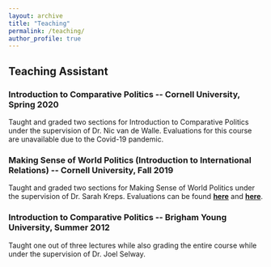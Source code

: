 ```yaml
---
layout: archive
title: "Teaching"
permalink: /teaching/
author_profile: true
---
```


## Teaching Assistant

### Introduction to Comparative Politics -- Cornell University, Spring 2020
Taught and graded two sections for Introduction to Comparative Politics under the supervision of Dr. Nic van de Walle. Evaluations for this course are unavailable due to the Covid-19 pandemic.

### Making Sense of World Politics (Introduction to International Relations) -- Cornell University, Fall 2019
Taught and graded two sections for Making Sense of World Politics under the supervision of Dr. Sarah Kreps. Evaluations can be found [__here__](https://github.com/dsself/dsself.github.io/blob/master/files/Govt1817_fall2019_eval2.pdf) and [__here__](https://github.com/dsself/dsself.github.io/blob/master/files/Govt1817_fall2019_eval2.pdf).

### Introduction to Comparative Politics -- Brigham Young University, Summer 2012
Taught one out of three lectures while also grading the entire course while under the supervision of Dr. Joel Selway. 
